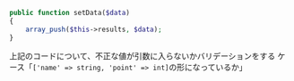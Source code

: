 ```php
public function setData($data)
{
    array_push($this->results, $data);
}
```

上記のコードについて、不正な値が引数に入らないかバリデーションをする
ケース「`['name' => string, 'point' => int]`の形になっているか」
